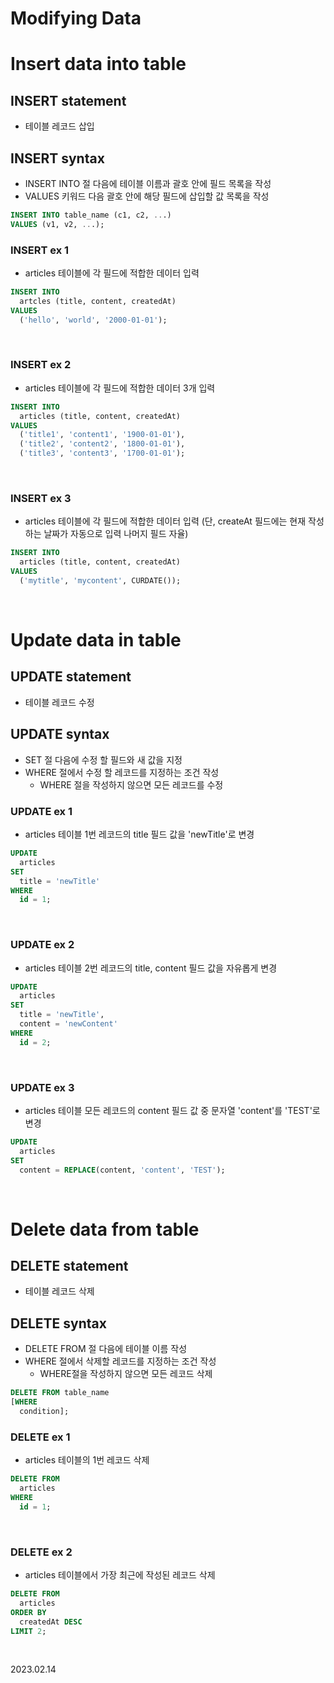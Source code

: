 # **Modifying Data**

# Insert data into table

## INSERT statement
* 테이블 레코드 삽입

## INSERT syntax
* INSERT INTO 절 다음에 테이블 이름과 괄호 안에 필드 목록을 작성
* VALUES 키워드 다음 괄호 안에 해당 필드에 삽입할 값 목록을 작성
```sql
INSERT INTO table_name (c1, c2, ...)
VALUES (v1, v2, ...);
```

### INSERT ex 1
* articles 테이블에 각 필드에 적합한 데이터 입력
```sql
INSERT INTO
  artcles (title, content, createdAt)
VALUES
  ('hello', 'world', '2000-01-01');
```

<br/>

### INSERT ex 2
* articles 테이블에 각 필드에 적합한 데이터 3개 입력
```sql
INSERT INTO
  articles (title, content, createdAt)
VALUES
  ('title1', 'content1', '1900-01-01'),
  ('title2', 'content2', '1800-01-01'),
  ('title3', 'content3', '1700-01-01');
```

<br/>

### INSERT ex 3
* articles 테이블에 각 필드에 적합한 데이터 입력 (단, createAt 필드에는 현재 작성하는 날짜가 자동으로 입력 나머지 필드 자율)
```sql
INSERT INTO
  articles (title, content, createdAt)
VALUES
  ('mytitle', 'mycontent', CURDATE());
```

<br/>

# Update data in table

## UPDATE statement
* 테이블 레코드 수정

## UPDATE syntax
* SET 절 다음에 수정 할 필드와 새 값을 지정
* WHERE 절에서 수정 할 레코드를 지정하는 조건 작성
  * WHERE 절을 작성하지 않으면 모든 레코드를 수정

### UPDATE ex 1
* articles 테이블 1번 레코드의 title 필드 값을 'newTitle'로 변경
```sql
UPDATE
  articles
SET
  title = 'newTitle'
WHERE
  id = 1;
```

<br/>

### UPDATE ex 2
* articles 테이블 2번 레코드의 title, content 필드 값을 자유롭게 변경
```sql
UPDATE
  articles
SET
  title = 'newTitle',
  content = 'newContent'
WHERE
  id = 2;
```

<br/>

### UPDATE ex 3
* articles 테이블 모든 레코드의 content 필드 값 중 문자열 'content'를 'TEST'로 변경
```sql
UPDATE
  articles
SET
  content = REPLACE(content, 'content', 'TEST');
```

<br/>

# Delete data from table

## DELETE statement
* 테이블 레코드 삭제

## DELETE syntax
* DELETE FROM 절 다음에 테이블 이름 작성
* WHERE 절에서 삭제할 레코드를 지정하는 조건 작성
  * WHERE절을 작성하지 않으면 모든 레코드 삭제
```sql
DELETE FROM table_name
[WHERE
  condition];
```

### DELETE ex 1
* articles 테이블의 1번 레코드 삭제
```sql
DELETE FROM
  articles
WHERE
  id = 1;
```

<br/>

### DELETE ex 2
* articles 테이블에서 가장 최근에 작성된 레코드 삭제
```sql
DELETE FROM
  articles
ORDER BY
  createdAt DESC
LIMIT 2;
```

<br/>

2023.02.14
